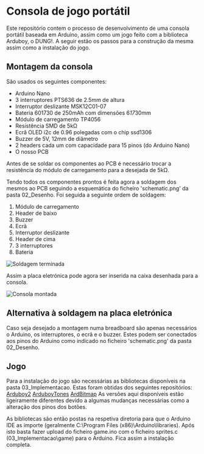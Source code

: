 # Consola de jogo portátil

Este repositório contem o processo de desenvolvimento de uma consola portátil baseada em Arduino, assim como um jogo feito com a biblioteca Arduboy, o DUNG!.
A seguir estão os passos para a construção da mesma assim como a instalação do jogo.

## Montagem da consola

São usados os seguintes componentes:
- Arduino Nano
- 3 interruptores PTS636 de 2.5mm de altura
- Interruptor deslizante MSK12C01-07
- Bateria 601730 de 250mAh com dimensões 6*17*30mm
- Módulo de carregamento TP4056
- Resistência SMD de 5kΩ 
- Ecrã OLED i2c de 0.96 polegadas com o chip ssd1306
- Buzzer de 5V, 12mm de diâmetro
- 2 headers cada um com capacidade para 15 pinos (do Arduino Nano)
- O nosso PCB

Antes de se soldar os componentes ao PCB é necessário trocar a resistência do módulo de carregamento para a desejada de 5kΩ.

Tendo todos os componentes prontos é feita agora a soldagem dos mesmos ao PCB seguindo a esquemática do ficheiro 'schematic.png' da pasta 02_Desenho. Foi seguida a seguinte ordem de soldagem:
1. Módulo de carregamento
2. Header de baixo
3. Buzzer
4. Ecrã
5. Interruptor deslizante
6. Header de cima
7. 3 interruptores
8. Bateria

![Soldagem terminada](/04_Teste/solda_feita.png)

Assim a placa eletrónica pode agora ser inserida na caixa desenhada para a consola.

![Consola montada](/04_Teste/caixa.png)

## Alternativa à soldagem na placa eletrónica
Caso seja desejado a montagem numa breadboard são apenas necessários o Arduino, os interruptores, o ecrã e o buzzer. Estes podem ser conectados aos pinos do Arduino como indicado no ficheiro 'schematic.png' da pasta 02_Desenho.

## Jogo
Para a instalação do jogo são necessárias as bibliotecas disponíveis na pasta 03_Implementacao. Estas foram obtidas dos seguintes repositórios:
[Arduboy2](https://github.com/MLXXXp/Arduboy2)
[ArduboyTones](https://github.com/MLXXXp/ArduboyTones)
[ArdBitmap](https://github.com/igvina/ArdBitmap)
As versões aqui disponíveis estão ligeiramente diferentes devido a algumas mudanças necessárias como a alteração dos pinos dos botões.

As bibliotecas são então postas na respetiva diretoria para que o Arduino IDE as importe (geralmente C:\Program Files (x86)\Arduino\libraries).
Após isto basta fazer upload do ficheiro game.ino com o ficheiro sprites.c (03_Implementacao\game) para o Arduino. Fica assim a instalação completa.
